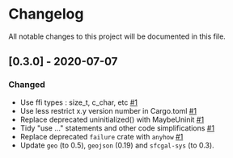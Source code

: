 # Changelog
All notable changes to this project will be documented in this file.


## [0.3.0] - 2020-07-07
### Changed
- Use ffi types : size_t, c_char, etc [#1](https://github.com/mthh/sfcgal-rs/pull/1)
- Use less restrict x.y version number in Cargo.toml [#1](https://github.com/mthh/sfcgal-rs/pull/1)
- Replace deprecated uninitialized() with MaybeUninit [#1](https://github.com/mthh/sfcgal-rs/pull/1)
- Tidy "use ..." statements and other code simplifications [#1](https://github.com/mthh/sfcgal-rs/pull/1)
- Replace deprecated `failure` crate with `anyhow` [#1](https://github.com/mthh/sfcgal-rs/pull/1)
- Update `geo` (to 0.5), `geojson` (0.19) and `sfcgal-sys` (to 0.3). 
